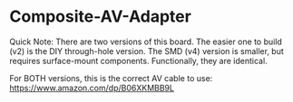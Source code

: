# Composite-AV-Adapter

Quick Note: There are two versions of this board. The easier one to build (v2) is the DIY through-hole version. The SMD (v4) version is smaller, but requires surface-mount components. Functionally, they are identical.

For BOTH versions, this is the correct AV cable to use: https://www.amazon.com/dp/B06XKMBB9L
